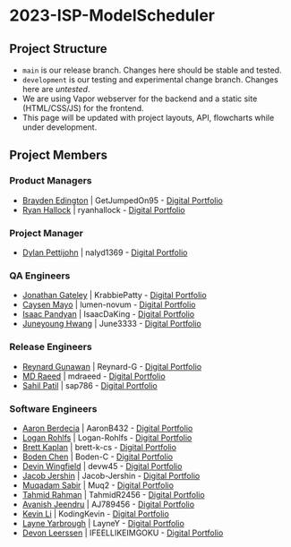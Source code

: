 # 2023-ISP-ModelScheduler

## Project Structure
* `main` is our release branch. Changes here should be stable and tested.
* `development` is our testing and experimental change branch. Changes here are *untested*.
* We are using Vapor webserver for the backend and a static site (HTML/CSS/JS) for the frontend. 
* This page will be updated with project layouts, API, flowcharts while under development.

## Project Members
### Product Managers
* [Brayden Edington](https://github.com/GetJumpedOn95) | GetJumpedOn95 - [Digital Portfolio](https://codermerlin.com/users/brayden-edington/Digital%20Portfolio/index.html)
* [Ryan Hallock](https://github.com/ryanhallock) | ryanhallock - [Digital Portfolio](https://codermerlin.com/users/ryan-hallock/Digital%20Portfolio/index.html)
### Project Manager
* [Dylan Pettijohn](https://github.com/nalyd1369) | nalyd1369 - [Digital Portfolio](https://codermerlin.com/users/dylan-pettijohn/Digital%20Portfolio/index.html)
### QA Engineers
* [Jonathan Gateley](https://github.com/KrabbiePatty) | KrabbiePatty - [Digital Portfolio](https://codermerlin.com/users/jonathan-gateley/Digital%20Portfolio/index.html)
* [Caysen Mayo](https://github.com/lumen-novum) | lumen-novum - [Digital Portfolio](https://codermerlin.com/users/caysen-mayo/Digital%20Portfolio/index.html)
* [Isaac Pandyan](https://github.com/IsaacDaKing) | IsaacDaKing - [Digital Portfolio](https://codermerlin.com/users/isaac-pandyan/Digital%20Portfolio/index.html)
* [Juneyoung Hwang](https://github.com/June3333) | June3333 - [Digital Portfolio](https://codermerlin.com/users/juneyoung-hwang/Digital%20Portfolio/index.html)
### Release Engineers
* [Reynard Gunawan](https://github.com/Reynard-G) | Reynard-G - [Digital Portfolio](https://codermerlin.com/users/reynard-gunawan/Digital%20Portfolio/index.html)
* [MD Raeed](https://github.com/mdraeed) | mdraeed - [Digital Portfolio](https://codermerlin.com/users/md-raeed/Digital%20Portfolio/index.html)
* [Sahil Patil](https://github.com/sap786) | sap786 - [Digital Portfolio](https://codermerlin.com/users/sahil-patil/Digital%20Portfolio/index.html)
### Software Engineers
* [Aaron Berdecia](https://github.com/AaronB432) | AaronB432 - [Digital Portfolio](https://codermerlin.com/users/aaron-berdecia/Digital%20Portfolio/index.html)
* [Logan Rohlfs](https://github.com/Logan-Rohlfs) | Logan-Rohlfs - [Digital Portfolio](https://codermerlin.com/users/logan-rohlfs/Digital%20Portfolio/index.html)
* [Brett Kaplan](https://github.com/brett-k-cs) | brett-k-cs - [Digital Portfolio](https://codermerlin.com/users/brett-kaplan/Digital%20Portfolio/index.html)
* [Boden Chen](https://github.com/Boden-C) | Boden-C - [Digital Portfolio](https://codermerlin.com/users/bo-hong-chen/Digital%20Portfolio/index.html)
* [Devin Wingfield](https://github.com/devw45) | devw45 - [Digital Portfolio](https://codermerlin.com/users/devin-wingfield/Digital%20Portfolio/index.html)
* [Jacob Jershin](https://github.com/Jacob-Jershin) | Jacob-Jershin - [Digital Portfolio](https://codermerlin.com/users/jacob-jershin/Digital%20Portfolio/index.html)
* [Muqadam Sabir](https://github.com/Muq2) | Muq2 - [Digital Portfolio](https://codermerlin.com/users/muqadam-sabir/Digital%20Portfolio/index.html)
* [Tahmid Rahman](https://github.com/TahmidR2456) | TahmidR2456 - [Digital Portfolio](https://codermerlin.com/users/tahmid-rahman/Digital%20Portfolio/index.html)
* [Avanish Jeendru](https://github.com/AJ789456) | AJ789456 - [Digital Portfolio](https://codermerlin.com/users/avanish-jeendru/Digital%20Portfolio/index.html)
* [Kevin Li](https://github.com/KodingKevin) | KodingKevin - [Digital Portfolio](https://codermerlin.com/users/kevin-li/Digital%20Portfolio/index.html)
* [Layne Yarbrough](https://github.com/LayneY) | LayneY - [Digital Portfolio](https://codermerlin.com/users/layne-yarbrough/Digital%20Portfolio/index.html)
* [Devon Leerssen](https://github.com/IFEELLIKEIMGOKU) | IFEELLIKEIMGOKU - [Digital Portfolio](https://codermerlin.com/users/devon-leerssen/Digital%20Portfolio/index.html)
